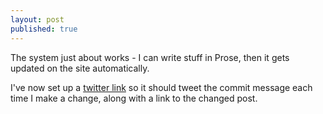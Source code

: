 ```yaml
---
layout: post
published: true
---
```

The system just about works - I can write stuff in Prose, then it gets updated on the site automatically.

I've now set up a [twitter link](https://twitter.com/clp_betablog) so it should tweet the commit message each time I make a change, along with a link to the changed post.
